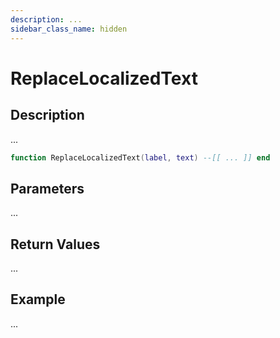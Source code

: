 ```yaml
---
description: ...
sidebar_class_name: hidden
---
```


# ReplaceLocalizedText

## Description

...

```lua
function ReplaceLocalizedText(label, text) --[[ ... ]] end
```

## Parameters

...

## Return Values

...

## Example

...

